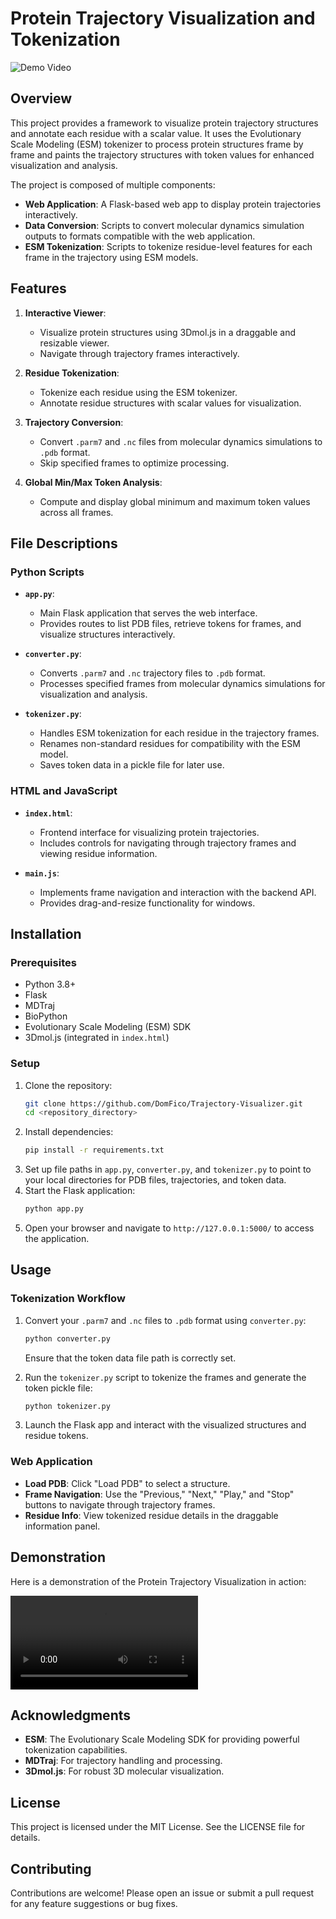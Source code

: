 # Protein Trajectory Visualization and Tokenization

![Demo Video](https://github.com/user-attachments/assets/ae7bb3d4-924e-4686-9631-5d1f081f4dfc)

## Overview
This project provides a framework to visualize protein trajectory structures and annotate each residue with a scalar value. It uses the Evolutionary Scale Modeling (ESM) tokenizer to process protein structures frame by frame and paints the trajectory structures with token values for enhanced visualization and analysis.

The project is composed of multiple components:
- **Web Application**: A Flask-based web app to display protein trajectories interactively.
- **Data Conversion**: Scripts to convert molecular dynamics simulation outputs to formats compatible with the web application.
- **ESM Tokenization**: Scripts to tokenize residue-level features for each frame in the trajectory using ESM models.

## Features
1. **Interactive Viewer**:
   - Visualize protein structures using 3Dmol.js in a draggable and resizable viewer.
   - Navigate through trajectory frames interactively.

2. **Residue Tokenization**:
   - Tokenize each residue using the ESM tokenizer.
   - Annotate residue structures with scalar values for visualization.

3. **Trajectory Conversion**:
   - Convert `.parm7` and `.nc` files from molecular dynamics simulations to `.pdb` format.
   - Skip specified frames to optimize processing.

4. **Global Min/Max Token Analysis**:
   - Compute and display global minimum and maximum token values across all frames.

## File Descriptions

### Python Scripts

- **`app.py`**:
  - Main Flask application that serves the web interface.
  - Provides routes to list PDB files, retrieve tokens for frames, and visualize structures interactively.

- **`converter.py`**:
  - Converts `.parm7` and `.nc` trajectory files to `.pdb` format.
  - Processes specified frames from molecular dynamics simulations for visualization and analysis.

- **`tokenizer.py`**:
  - Handles ESM tokenization for each residue in the trajectory frames.
  - Renames non-standard residues for compatibility with the ESM model.
  - Saves token data in a pickle file for later use.

### HTML and JavaScript

- **`index.html`**:
  - Frontend interface for visualizing protein trajectories.
  - Includes controls for navigating through trajectory frames and viewing residue information.

- **`main.js`**:
  - Implements frame navigation and interaction with the backend API.
  - Provides drag-and-resize functionality for windows.

## Installation

### Prerequisites
- Python 3.8+
- Flask
- MDTraj
- BioPython
- Evolutionary Scale Modeling (ESM) SDK
- 3Dmol.js (integrated in `index.html`)

### Setup
1. Clone the repository:
   ```bash
   git clone https://github.com/DomFico/Trajectory-Visualizer.git
   cd <repository_directory>
   ```
2. Install dependencies:
   ```bash
   pip install -r requirements.txt
   ```
3. Set up file paths in `app.py`, `converter.py`, and `tokenizer.py` to point to your local directories for PDB files, trajectories, and token data.
4. Start the Flask application:
   ```bash
   python app.py
   ```
5. Open your browser and navigate to `http://127.0.0.1:5000/` to access the application.

## Usage

### Tokenization Workflow
1. Convert your `.parm7` and `.nc` files to `.pdb` format using `converter.py`:
   ```bash
   python converter.py
   ```
   Ensure that the token data file path is correctly set.

2. Run the `tokenizer.py` script to tokenize the frames and generate the token pickle file:
   ```bash
   python tokenizer.py
   ```

3. Launch the Flask app and interact with the visualized structures and residue tokens.

### Web Application
- **Load PDB**: Click "Load PDB" to select a structure.
- **Frame Navigation**: Use the "Previous," "Next," "Play," and "Stop" buttons to navigate through trajectory frames.
- **Residue Info**: View tokenized residue details in the draggable information panel.

## Demonstration
Here is a demonstration of the Protein Trajectory Visualization in action:

![Demo Video](static/media/demo.webm)

## Acknowledgments
- **ESM**: The Evolutionary Scale Modeling SDK for providing powerful tokenization capabilities.
- **MDTraj**: For trajectory handling and processing.
- **3Dmol.js**: For robust 3D molecular visualization.

## License
This project is licensed under the MIT License. See the LICENSE file for details.

## Contributing
Contributions are welcome! Please open an issue or submit a pull request for any feature suggestions or bug fixes.

